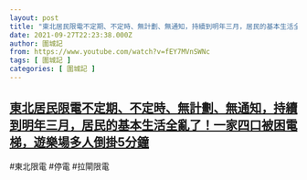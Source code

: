 ```yaml
---
layout: post
title: "東北居民限電不定期、不定時、無計劃、無通知，持續到明年三月，居民的基本生活全亂了！一家四口被困電梯，遊樂場多人倒掛5分鐘"
date: 2021-09-27T22:23:38.000Z
author: 圍城記
from: https://www.youtube.com/watch?v=fEY7MVnSWNc
tags: [ 圍城記 ]
categories: [ 圍城記 ]
---
```

<!--1632781418000-->
[東北居民限電不定期、不定時、無計劃、無通知，持續到明年三月，居民的基本生活全亂了！一家四口被困電梯，遊樂場多人倒掛5分鐘](https://www.youtube.com/watch?v=fEY7MVnSWNc)
------

<div>
#東北限電 #停電 #拉閘限電
</div>
